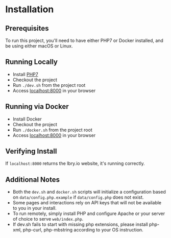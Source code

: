 # Installation

## Prerequisites

To run this project, you'll need to have either PHP7 or Docker installed, and be using either macOS or Linux.

## Running Locally

- Install [PHP7](http://php.net/downloads.php)
- Checkout the project
- Run `./dev.sh` from the project root
- Access [localhost:8000](http://localhost:8000) in your browser

## Running via Docker

- Install Docker
- Checkout the project
- Run `./docker.sh` from the project root
- Access [localhost:8000](http://localhost:8000) in your browser

## Verifying Install

If `localhost:8000` returns the lbry.io website, it's running correctly.

## Additional Notes

- Both the `dev.sh` and `docker.sh` scripts will initialize a configuration based on `data/config.php.example` if `data/config.php` does not exist.
- Some pages and interactions rely on API keys that will not be available to you in your install.
- To run remotely, simply install PHP and configure Apache or your server of choice to serve `web/index.php`.
- If dev.sh fails to start with missing php extensions, please install php-xml, php-curl, php-mbstring according to your OS instruction.

